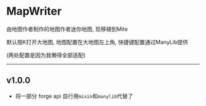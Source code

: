 # MapWriter

由地图作者制作的地图作者迷你地图, 现移植到Mite

默认按K打开大地图, 地图配置在大地图左上角, 快捷键配置通过ManyLib提供

(两处配置是因为我懒得全部适配)

---

## v1.0.0

* 将一部分 forge api 自行用`mixin`和`manylib`代替了